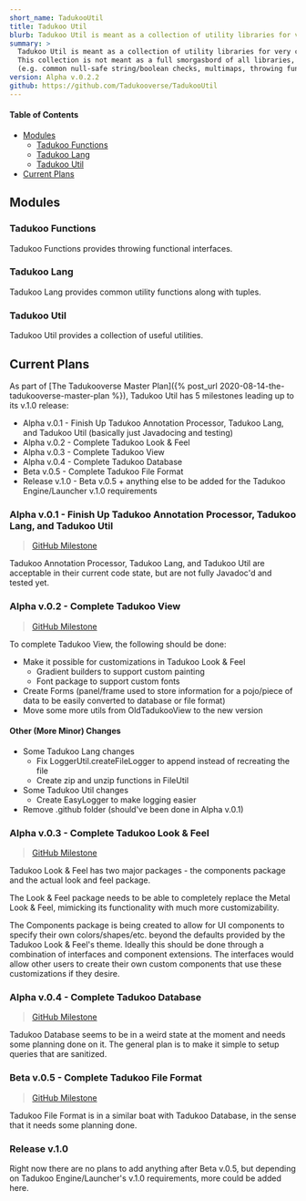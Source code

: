 ```yaml
---
short_name: TadukooUtil
title: Tadukoo Util
blurb: Tadukoo Util is meant as a collection of utility libraries for very common use.
summary: >
  Tadukoo Util is meant as a collection of utility libraries for very common use. They can be used in conjunction with Tadukoo Engine/Launcher, or can be used separately in other programs if desired. 
  This collection is not meant as a full smorgasbord of all libraries, but is just meant to include the most common libraries to be reused in most projects 
  (e.g. common null-safe string/boolean checks, multimaps, throwing functional interfaces, etc.)
version: Alpha v.0.2.2
github: https://github.com/Tadukooverse/TadukooUtil
---
```


#### Table of Contents
* [Modules](#modules)
  * [Tadukoo Functions](#tadukoo-functions)
  * [Tadukoo Lang](#tadukoo-lang)
  * [Tadukoo Util](#tadukoo-util)
* [Current Plans](#current-plans)

## Modules
### Tadukoo Functions
Tadukoo Functions provides throwing functional interfaces.

### Tadukoo Lang
Tadukoo Lang provides common utility functions along with tuples.

### Tadukoo Util
Tadukoo Util provides a collection of useful utilities.

## Current Plans
As part of [The Tadukooverse Master Plan]({% post_url 2020-08-14-the-tadukooverse-master-plan %}), Tadukoo Util has 5 milestones leading up to its v.1.0 release:
- Alpha v.0.1 - Finish Up Tadukoo Annotation Processor, Tadukoo Lang, and Tadukoo Util (basically just Javadocing and testing)
- Alpha v.0.2 - Complete Tadukoo Look & Feel
- Alpha v.0.3 - Complete Tadukoo View
- Alpha v.0.4 - Complete Tadukoo Database
- Beta v.0.5 - Complete Tadukoo File Format
- Release v.1.0 - Beta v.0.5 + anything else to be added for the Tadukoo Engine/Launcher v.1.0 requirements

### Alpha v.0.1 - Finish Up Tadukoo Annotation Processor, Tadukoo Lang, and Tadukoo Util
> [GitHub Milestone]({{page.github}}/milestone/1)

Tadukoo Annotation Processor, Tadukoo Lang, and Tadukoo Util are acceptable in their current code state, but are not fully Javadoc'd and tested yet.

### Alpha v.0.2 - Complete Tadukoo View
> [GitHub Milestone]({{page.github}}/milestone/2)

To complete Tadukoo View, the following should be done:
- Make it possible for customizations in Tadukoo Look & Feel
  - Gradient builders to support custom painting
  - Font package to support custom fonts
- Create Forms (panel/frame used to store information for a pojo/piece of data to be easily converted to database or file format)
- Move some more utils from OldTadukooView to the new version

#### Other (More Minor) Changes
- Some Tadukoo Lang changes
  - Fix LoggerUtil.createFileLogger to append instead of recreating the file
  - Create zip and unzip functions in FileUtil
- Some Tadukoo Util changes
  - Create EasyLogger to make logging easier
- Remove .github folder (should've been done in Alpha v.0.1)

### Alpha v.0.3 - Complete Tadukoo Look & Feel
> [GitHub Milestone]({{page.github}}/milestone/3)

Tadukoo Look & Feel has two major packages - the components package and the actual look and feel package.

The Look & Feel package needs to be able to completely replace the Metal Look & Feel, mimicking its functionality with much more customizability.

The Components package is being created to allow for UI components to specify their own colors/shapes/etc. beyond the defaults provided by the Tadukoo Look & Feel's theme. 
Ideally this should be done through a combination of interfaces and component extensions. The interfaces would allow other users to create their own custom components that 
use these customizations if they desire.


### Alpha v.0.4 - Complete Tadukoo Database
> [GitHub Milestone]({{page.github}}/milestone/4)

Tadukoo Database seems to be in a weird state at the moment and needs some planning done on it. The general plan is to make it simple to setup queries that are sanitized.

### Beta v.0.5 - Complete Tadukoo File Format
> [GitHub Milestone]({{page.github}}/milestone/5)

Tadukoo File Format is in a similar boat with Tadukoo Database, in the sense that it needs some planning done.

### Release v.1.0
Right now there are no plans to add anything after Beta v.0.5, but depending on Tadukoo Engine/Launcher's v.1.0 requirements, more could be added here.
